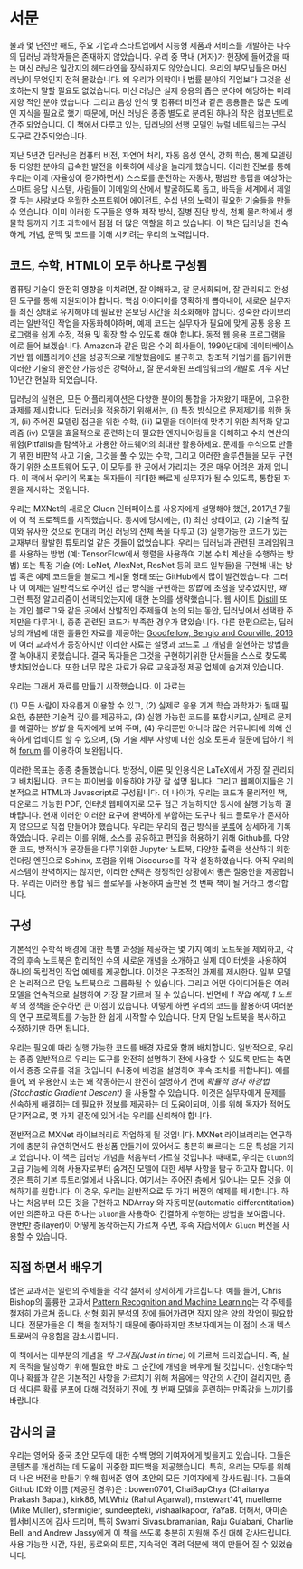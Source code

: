# 서문

불과 몇 년전만 해도, 주요 기업과 스타트업에서 지능형 제품과 서비스를 개발하는 다수의 딥러닝 과학자들은 존재하지 않았습니다. 우리 중 막내 (저자)가 현장에 들어갔을 때는 머신 러닝은 일간지의 헤드라인을 장식하지도 않았습니다. 우리의 부모님들은 머신 러닝이 무엇인지 전혀 몰랐습니다. 왜 우리가 의학이나 법률 분야의 직업보다 그것을 선호하는지 말할  필요도 없었습니다. 머신 러닝은 실제 응용의 좁은 분야에 해당하는 미래지향 적인 분야 였습니다. 그리고 음성 인식 및 컴퓨터 비전과 같은 응용들은  많은 도메인 지식을 필요로 했기 때문에, 머신 러닝은 종종 별도로 분리된 하나의 작은 컴포넌트로 간주 되었습니다. 이 책에서 다루고 있는, 딥러닝의 선행 모델인 뉴럴 네트워크는 구식 도구로 간주되었습니다. 

지난 5년간 딥러닝은 컴퓨터 비전, 자연어 처리, 자동 음성 인식, 강화 학습, 통계 모델링 등 다양한 분야의 급속한 발전을 이룩하여 세상을 놀라게 했습니다. 이러한 진보를 통해 우리는 이제 (자율성이 증가하면서) 스스로를 운전하는 자동차, 평범한 응답을 예상하는 스마트 응답 시스템, 사람들이 이메일의 산에서 발굴하도록 돕고, 바둑을 세계에서 제일 잘 두는 사람보다 우월한 소프트웨어 에이전트, 수십 년의 노력이 필요한 기술들을 만들 수 있습니다. 이미 이러한 도구들은 영화 제작 방식, 질병 진단 방식, 천체 물리학에서 생물학 등까지 기초 과학에서 점점 더 많은 역할을 하고 있습니다. 이 책은 딥러닝을 친숙하게, 개념, 문맥 및 코드를 이해 시키려는 우리의 노력입니다.


## 코드, 수학, HTML이 모두 하나로 구성됨

컴퓨팅 기술이 완전히 영향을 미치려면, 잘 이해하고, 잘 문서화되며, 잘 관리되고 완성된 도구를 통해 지원되어야 합니다. 핵심 아이디어를 명확하게 뽑아내어, 새로운 실무자를 최신 상태로 유지해야 데 필요한 온보딩 시간을 최소화해야 합니다. 성숙한 라이브러리는 일반적인 작업을 자동화해야하며, 예제 코드는 실무자가 필요에 맞게 공통 응용 프로그램을 쉽게 수정, 적용 및 확장 할 수 있도록 해야 합니다. 동적 웹 응용 프로그램을 예로 들어 보겠습니다. Amazon과 같은 많은 수의 회사들이, 1990년대에 데이터베이스 기반 웹 애플리케이션을 성공적으로 개발했음에도 불구하고, 창조적 기업가를 돕기위한 이러한 기술의 완전한 가능성은 강력하고, 잘 문서화된 프레임워크의 개발로 겨우 지난 10년간 현실화 되었습니다.

딥러닝의 실현은, 모든 어플리케이션은 다양한 분야의 통합을 가져왔기 때문에, 고유한 과제를 제시합니다. 딥러닝을 적용하기 위해서는, (i) 특정 방식으로 문제제기를 위한 동기, (ii) 주어진 모델링 접근을 위한 수학, (iii) 모델을 데이터에 맞추기 위한 최적화 알고리즘 (iv) 모델을 효율적으로 훈련하는데 필요한 엔지니어링들을 이해하고 수치 연산의 위험(Pitfalls)을 탐색하고 가용한 하드웨어의 최대한 활용하세요. 문제를 수식으로 만들기 위한 비판적 사고 기술, 그것을 풀 수 있는 수학, 그리고 이러한 솔루션들을 모두 구현하기 위한 소프트웨어 도구, 이 모두를 한 곳에서 가리치는 것은 매우 어려운 과제 입니다. 이 책에서 우리의 목표는 독자들이 최대한 빠르게 실무자가 될 수 있도록, 통합된 자원을 제시하는 것입니다.

우리는 MXNet의 새로운 Gluon 인터페이스를 사용자에게 설명해야 했던, 2017년 7월에 이 책 프로젝트를 시작했습니다. 동시에 당시에는, (1) 최신 상태이고, (2) 기술적 깊이와 유사한 것으로 현대의 머신 러닝의 전체 폭을 다루고 (3) 실행가능한 코드가 있는 교재부터 활발한 튜토리얼 같은 것들이 없었습니다. 우리는 딥러닝과 관련된 프레임워크를 사용하는 방법 (예: TensorFlow에서 행렬을 사용하여 기본 수치 계산을 수행하는 방법) 또는 특정 기술 (예: LeNet, AlexNet, ResNet 등의 코드 일부들)을 구현해 내는 방법 혹은 예제 코드들을 블로그 게시물 형태 또는 GitHub에서 많이 발견했습니다. 그러나 이 예제는 일반적으로 주어진 접근 방식을 구현하는 *방법* 에 초점을 맞추었지만, *왜* 그런 특정 알고리즘이 선택되었는지에 대한 논의를 생략했습니다. 웹 사이트 [Distill](http://distill.pub) 또는 개인 블로그와 같은 곳에서 산발적인 주제들이 논의 되는 동안, 딥러닝에서 선택한 주제만을 다루거나, 종종 관련된 코드가 부족한 경우가 많았습니다. 다른 한편으로는, 딥러닝의 개념에 대한 훌륭한 자료를 제공하는 [Goodfellow, Bengio and Courville, 2016](https://www.deeplearningbook.org/)에 여러 교과서가 등장하지만 이러한 자료는 설명과 코드로 그 개념을 실현하는 방법을 잘 녹아내지 못했습니다. 결국 독자들은 그것을 구현하기위한 단서들을 스스로 찾도록 방치되었습니다. 또한 너무 많은 자료가 유료 교육과정 제공 업체에 숨겨져 있습니다.

우리는 그래서 자료를 만들기 시작했습니다. 이 자료는 

(1) 모든 사람이 자유롭게 이용할 수 있고, 
(2) 실제로 응용 기계 학습 과학자가 될때 필요한, 충분한 기술적 깊이를 제공하고, 
(3) 실행 가능한 코드를 포함시키고, 실제로 문제를 해결하는 *방법* 을 독자에게 보여 주며, 
(4) 우리뿐만 아니라 많은 커뮤니티에 의해 신속하게 업데이트 할 수 있으며,
(5) 기술 세부 사항에 대한 상호 토론과 질문에 답하기 위해 [forum](http://discuss.mxnet.io) 를 이용하여 보완됩니다.

이러한 목표는 종종 충돌했습니다. 방정식, 이론 및 인용식은 LaTeX에서 가장 잘 관리되고 배치됩니다. 코드는 파이썬을 이용하야 가장 잘 설명 됩니다. 그리고 웹페이지들은 기본적으로 HTML과 Javascript로 구성됩니다. 더 나아가, 우리는 코드가 물리적인 책, 다운로드 가능한 PDF, 인터넷 웹페이지로 모두 접근 가능하지만 동시에 실행 가능하 길 바랍니다. 현재 이러한 이러한 요구에 완벽하게 부합하는 도구나 워크 플로우가 존재하지 않으므로 직접 만들어야 했습니다. 우리는 우리의 접근 방식을 [부록](../chapter_appendix/how-to-contribute.md)에 상세하게 기록하였습니다. 우리는 이를 위해, 소스를 공유하고 편집을 허용하기 위해 Github를, 다양한 코드, 방적식과 문장들을 다루기위한 Jupyter 노트북, 다양한 출력을 생산하기 위한 렌더링 엔진으로 Sphinx, 포럼을 위해 Discourse를 각각 설정하였습니다. 아직 우리의 시스템이 완벽하지는 않지만, 이러한 선택은 경쟁적인 상황에서 좋은 절충안을 제공합니다. 우리는 이러한 통합 워크 플로우를 사용하여 출판된 첫 번째 책이 될 거라고  생각합니다.

## 구성

기본적인 수학적 배경에 대한 특별 과정을 제공하는 몇 가지 예비 노트북을 제외하고, 각각의 후속 노트북은 합리적인 수의 새로운 개념을 소개하고 실제 데이터셋을 사용하여 하나의 독립적인 작업 예제를 제공합니다. 이것은 구조적인 과제를 제시한다. 일부 모델은 논리적으로 단일 노트북으로 그룹화될 수 있습니다. 그리고 어떤 아이디어들은 여러 모델을 연속적으로 실행하여 가장 잘 가르쳐 질 수 있습니다. 반면에 *1 작업 예제, 1 노트북* 의 정책을 준수하면 큰 이점이 있습니다. 이렇게 하면 우리의 코드를 활용하여 여러분의 연구 프로젝트를 가능한 한 쉽게 시작할 수 있습니다. 단지 단일 노트북을 복사하고 수정하기만 하면 됩니다.

우리는 필요에 따라 실행 가능한 코드를 배경 자료와 함께 배치합니다. 일반적으로, 우리는 종종 일반적으로 우리는 도구를 완전히 설명하기 전에 사용할 수 있도록 만드는 측면에서 종종 오류를 겪을 것입니다 (나중에 배경을 설명하여 후속 조치를 취합니다). 예를 들어, 왜 유용한지 또는 왜 작동하는지 완전히 설명하기 전에 *확률적 경사 하강법(Stochastic Gradient Descent)* 을 사용할 수 있습니다. 이것은 실무자에게 문제를 신속하게 해결하는 데 필요한 정보를 제공하는 데 도움이되며, 이를 위해 독자가 적어도 단기적으로, 몇 가지 결정에 있어서는 우리를 신뢰해야 합니다.

전반적으로 MXNet 라이브러리로 작업하게 될 것입니다. MXNet 라이브러리는 연구하기에 충분히 유연하면서도 완성품 만들기에 있어서도 충분히 빠르다는 드문 특성을 가지고 있습니다. 이 책은 딥러닝 개념을 처음부터 가르칠 것입니다. 때때로, 우리는 ``Gluon``의 고급 기능에 의해 사용자로부터 숨겨진 모델에 대한 세부 사항을 탐구 하고자 합니다. 이것은 특히 기본 
튜토리얼에서 나옵니다. 여기서는 주어진 층에서 일어나는 모든 것을 이해하기를 원합니다. 이 경우, 우리는 일반적으로 두 가지 버전의 예제를 제시합니다. 하나는 처음부터 모든 것을 구현하고 NDArray 와 자동미분(automatic differentitation)에만 의존하고 다른 하나는 ``Gluon``을 사용하여 간결하게 수행하는 방법을 보여줍니다. 한번만 층(layer)이 어떻게 동작하는지 가르쳐 주면, 후속 자습서에서 ``Gluon`` 버전을 사용할 수 있습니다.

## 직접 하면서 배우기

많은 교과서는 일련의 주제들을 각각 철저히 상세하게 가르칩니다. 예를 들어, Chris Bishop의 훌륭한 교과서 [Pattern Recognition and Machine Learning](https://www.amazon.com/Pattern-Recognition-Learning-Information-Statistics/dp/0387310738)는 각 주제를 철저히 가르쳐 줍니다. 선형 회귀 분석의 장에 들어가려면 작지 않은 양의 작업이 필요합니다. 전문가들은 이 책을 철저하기 때문에 좋아하지만 초보자에게는 이 점이 소개 텍스트로써의 유용함을 감소시킵니다.

이 책에서는 대부분의 개념을 *딱 그시점(Just in time)* 에 가르쳐 드리겠습니다. 즉, 실제 목적을 달성하기 위해 필요한 바로 그 순간에 개념을 배우게 될 것입니다. 선형대수학이나 확률과 같은 기본적인 사항을 가르치기 위해 처음에는 약간의 시간이 걸리지만, 좀 더 색다른 확률 분포에 대해 걱정하기 전에, 첫 번째 모델을 훈련하는 만족감을 느끼기를 바랍니다. 

## 감사의 글

우리는 영어와 중국 초안 모두에 대한 수백 명의 기여자에게 빚을지고 있습니다. 그들은 콘텐츠를 개선하는 데 도움이 귀중한 피드백을 제공했습니다. 특히, 우리는 모두를 위해 더 나은 버전을 만들기 위해 힘써준 영어 초안의 모든 기여자에게 감사드립니다. 그들의 Github ID와 이름 (제공된 경우)은 : bowen0701, ChaiBapChya (Chaitanya Prakash Bapat), kirk86, MLWhiz (Rahul Agarwal), mstewart141, muelleme (Mike Müller), sfermigier, sundeepteki, vishaalkapoor, YaYaB. 더해서, 아마존 웹서비시즈에 감사 드리며, 특히 Swami Sivasubramanian, Raju Gulabani, Charlie Bell, and Andrew Jassy에게 이 책을 쓰도록 충분히 지원해 주신  대해 감사드립니다. 사용 가능한 시간, 자원, 동료와의 토론, 지속적인 격려 덕분에 책이 만들어 질 수 있었습니다.
